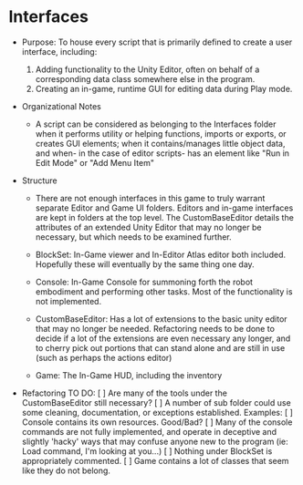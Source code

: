 # Interfaces

* Purpose: To house every script that is primarily defined to create a user interface, including:
    1. Adding functionality to the Unity Editor, often on behalf of a corresponding data class somewhere else in the program.
	2. Creating an in-game, runtime GUI for editing data during Play mode. 
	
* Organizational Notes
    * A script can be considered as belonging to the Interfaces folder when it performs utility or helping functions, imports or exports, or creates GUI elements; when it contains/manages little object data, and when- in the case of editor scripts- has an element like "Run in Edit Mode" or "Add Menu Item"
	
* Structure
    * There are not enough interfaces in this game to truly warrant separate Editor and Game UI folders. Editors and in-game interfaces are kept in folders at the top level. The CustomBaseEditor details the attributes of an extended Unity Editor that may no longer be necessary, but which needs to be examined further. 
	
	* BlockSet: In-Game viewer and In-Editor Atlas editor both included. Hopefully these will eventually by the same thing one day. 
	* Console: In-Game Console for summoning forth the robot embodiment and performing other tasks. Most of the functionality is not implemented. 
	* CustomBaseEditor: Has a lot of extensions to the basic unity editor that may no longer be needed. Refactoring needs to be done to decide if a lot of the extensions are even necessary any longer, and to cherry pick out portions that can stand alone and are still in use (such as perhaps the actions editor)
	* Game: The In-Game HUD, including the inventory
	
* Refactoring TO DO:
    [ ] Are many of the tools under the CustomBaseEditor still necessary? 
	[ ] A number of sub folder could use some cleaning, documentation, or exceptions established. Examples:
	    [ ] Console contains its own resources. Good/Bad?
		[ ] Many of the console commands are not fully implemented, and operate in deceptive and slightly 'hacky' ways that may confuse anyone new to the program (ie: Load command, I'm looking at you...)
		[ ] Nothing under BlockSet is appropriately commented.
		[ ] Game contains a lot of classes that seem like they do not belong. 
		
		